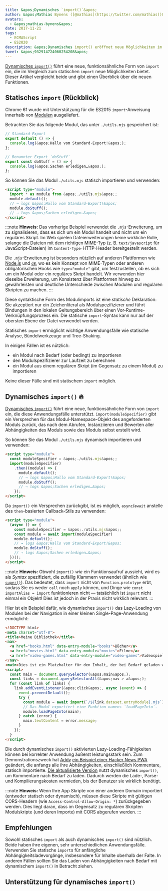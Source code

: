 ```yaml
---
title: &apos;Dynamisches `import()`&apos;
author: &apos;Mathias Bynens ([@mathias](https://twitter.com/mathias))&apos;
avatars:
  - &apos;mathias-bynens&apos;
date: 2017-11-21
tags:
  - ECMAScript
  - ES2020
description: &apos;Dynamisches import() eröffnet neue Möglichkeiten im Vergleich zum statischen Import. Dieser Artikel vergleicht beide und gibt einen Überblick über die neuen Funktionen.&apos;
tweet: &apos;932914724060254208&apos;
---
```

[Dynamisches `import()`](https://github.com/tc39/proposal-dynamic-import) führt eine neue, funktionsähnliche Form von `import` ein, die im Vergleich zum statischen `import` neue Möglichkeiten bietet. Dieser Artikel vergleicht beide und gibt einen Überblick über die neuen Funktionen.

<!--truncate-->
## Statisches `import` (Rückblick)

Chrome 61 wurde mit Unterstützung für die ES2015 `import`-Anweisung innerhalb von [Modulen](/features/modules) ausgeliefert.

Betrachten Sie das folgende Modul, das unter `./utils.mjs` gespeichert ist:

```js
// Standard-Export
export default () => {
  console.log(&apos;Hallo vom Standard-Export!&apos;);
};

// Benannter Export `doStuff`
export const doStuff = () => {
  console.log(&apos;Sachen erledigen…&apos;);
};
```

So können Sie das Modul `./utils.mjs` statisch importieren und verwenden:

```html
<script type="module">
  import * as module from &apos;./utils.mjs&apos;;
  module.default();
  // → logs &apos;Hallo vom Standard-Export!&apos;
  module.doStuff();
  // → logs &apos;Sachen erledigen…&apos;
</script>
```

:::note
**Hinweis:** Das vorherige Beispiel verwendet die `.mjs`-Erweiterung, um zu signalisieren, dass es sich um ein Modul handelt und nicht um ein reguläres Skript. Im Web spielen Dateierweiterungen keine wirkliche Rolle, solange die Dateien mit dem richtigen MIME-Typ (z. B. `text/javascript` für JavaScript-Dateien) im `Content-Type`-HTTP-Header bereitgestellt werden.

Die `.mjs`-Erweiterung ist besonders nützlich auf anderen Plattformen wie [Node.js](https://nodejs.org/api/esm.html#esm_enabling) und [`d8`](/docs/d8), wo es kein Konzept von MIME-Typen oder anderen obligatorischen Hooks wie `type="module"` gibt, um festzustellen, ob es sich um ein Modul oder ein reguläres Skript handelt. Wir verwenden hier dieselbe Erweiterung, um Konsistenz über Plattformen hinweg zu gewährleisten und deutliche Unterschiede zwischen Modulen und regulären Skripten zu machen.
:::

Diese syntaktische Form des Modulimports ist eine *statische* Deklaration: Sie akzeptiert nur ein Zeichenliteral als Modulspezifizierer und führt Bindungen in den lokalen Geltungsbereich über einen Vor-Runtime-Verknüpfungsprozess ein. Die statische `import`-Syntax kann nur auf der obersten Ebene der Datei verwendet werden.

Statisches `import` ermöglicht wichtige Anwendungsfälle wie statische Analyse, Bündelwerkzeuge und Tree-Shaking.

In einigen Fällen ist es nützlich:

- ein Modul nach Bedarf (oder bedingt) zu importieren
- den Modulspezifizierer zur Laufzeit zu berechnen
- ein Modul aus einem regulären Skript (im Gegensatz zu einem Modul) zu importieren

Keine dieser Fälle sind mit statischem `import` möglich.

## Dynamisches `import()` 🔥

[Dynamisches `import()`](https://github.com/tc39/proposal-dynamic-import) führt eine neue, funktionsähnliche Form von `import` ein, die diese Anwendungsfälle unterstützt. `import(moduleSpecifier)` gibt ein Versprechen für das Modul-Namespace-Objekt des angeforderten Moduls zurück, das nach dem Abrufen, Instanziieren und Bewerten aller Abhängigkeiten des Moduls sowie des Moduls selbst erstellt wird.

So können Sie das Modul `./utils.mjs` dynamisch importieren und verwenden:

```html
<script type="module">
  const moduleSpecifier = &apos;./utils.mjs&apos;;
  import(moduleSpecifier)
    .then((module) => {
      module.default();
      // → logs &apos;Hallo vom Standard-Export!&apos;
      module.doStuff();
      // → logs &apos;Sachen erledigen…&apos;
    });
</script>
```

Da `import()` ein Versprechen zurückgibt, ist es möglich, `async`/`await` anstelle des `then`-basierten Callback-Stils zu verwenden:

```html
<script type="module">
  (async () => {
    const moduleSpecifier = &apos;./utils.mjs&apos;;
    const module = await import(moduleSpecifier)
    module.default();
    // → logs &apos;Hallo vom Standard-Export!&apos;
    module.doStuff();
    // → logs &apos;Sachen erledigen…&apos;
  })();
</script>
```

:::note
**Hinweis:** Obwohl `import()` _wie_ ein Funktionsaufruf aussieht, wird es als *Syntax* spezifiziert, die zufällig Klammern verwendet (ähnlich wie [`super()`](https://developer.mozilla.org/en-US/docs/Web/JavaScript/Reference/Operators/super)). Das bedeutet, dass `import` nicht von `Function.prototype` erbt, sodass Sie es weder `call` noch `apply` können, und Dinge wie `const importAlias = import` funktionieren nicht — tatsächlich ist `import` nicht einmal ein Objekt! Dies ist jedoch in der Praxis nicht wirklich relevant.
:::

Hier ist ein Beispiel dafür, wie dynamisches `import()` das Lazy-Loading von Modulen bei der Navigation in einer kleinen Single-Page-Anwendung ermöglicht:

```html
<!DOCTYPE html>
<meta charset="utf-8">
<title>Meine Bibliothek</title>
<nav>
  <a href="books.html" data-entry-module="books">Bücher</a>
  <a href="movies.html" data-entry-module="movies">Filme</a>
  <a href="video-games.html" data-entry-module="video-games">Videospiele</a>
</nav>
<main>Dies ist ein Platzhalter für den Inhalt, der bei Bedarf geladen wird.</main>
<script>
  const main = document.querySelector(&apos;main&apos;);
  const links = document.querySelectorAll(&apos;nav > a&apos;);
  for (const link of links) {
    link.addEventListener(&apos;click&apos;, async (event) => {
      event.preventDefault();
      try {
        const module = await import(`/${link.dataset.entryModule}.mjs`);
        // Das Modul exportiert eine Funktion namens `loadPageInto`.
        module.loadPageInto(main);
      } catch (error) {
        main.textContent = error.message;
      }
    });
  }
</script>
```

Die durch dynamisches `import()` aktivierten Lazy-Loading-Fähigkeiten können bei korrekter Anwendung äußerst leistungsstark sein. Zum Demonstrationszweck hat [Addy](https://twitter.com/addyosmani) [ein Beispiel einer Hacker News PWA](https://hnpwa-vanilla.firebaseapp.com/) geändert, die anfangs alle ihre Abhängigkeiten, einschließlich Kommentare, statisch importierte. [Die aktualisierte Version](https://dynamic-import.firebaseapp.com/) nutzt dynamisches `import()`, um Kommentare nach Bedarf zu laden. Dadurch werden die Lade-, Parse- und Kompilierungskosten vermieden, bis der Benutzer sie wirklich benötigt.

:::note
**Hinweis:** Wenn Ihre App Skripte von einer anderen Domain importiert (entweder statisch oder dynamisch), müssen diese Skripte mit gültigen CORS-Headern (wie `Access-Control-Allow-Origin: *`) zurückgegeben werden. Dies liegt daran, dass im Gegensatz zu regulären Skripten Modulskripte (und deren Importe) mit CORS abgerufen werden.
:::

## Empfehlungen

Sowohl statisches `import` als auch dynamisches `import()` sind nützlich. Beide haben ihre eigenen, sehr unterschiedlichen Anwendungsfälle. Verwenden Sie statische `import`s für anfängliche Abhängigkeitsladevorgänge, insbesondere für Inhalte oberhalb der Falte. In anderen Fällen sollten Sie das Laden von Abhängigkeiten nach Bedarf mit dynamischem `import()` in Betracht ziehen.

## Unterstützung für dynamisches `import()`

<feature-support chrome="63"
                 firefox="67"
                 safari="11.1"
                 nodejs="13.2 https://nodejs.medium.com/announcing-core-node-js-support-for-ecmascript-modules-c5d6dc29b663"
                 babel="ja https://babeljs.io/docs/en/babel-plugin-syntax-dynamic-import"></feature-support>
